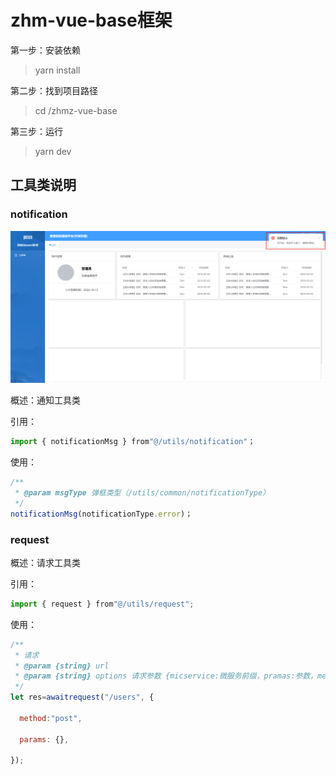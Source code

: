 # zhm-vue-base框架

第一步：安装依赖

> yarn install

第二步：找到项目路径

> cd /zhmz-vue-base

第三步：运行

> yarn dev

## 工具类说明

### notification

![1666080859614](image/README/1666080859614.png)

概述：通知工具类

引用：

```javascript
import { notificationMsg } from"@/utils/notification"；
```

使用：

```javascript
/**
 * @param msgType 弹框类型（/utils/common/notificationType）
 */
notificationMsg(notificationType.error)；
```

### request

概述：请求工具类

引用：

```javascript
import { request } from"@/utils/request";
```

使用：

```javascript
/**
 * 请求
 * @param {string} url
 * @param {string} options 请求参数 {micservice:微服务前缀，pramas:参数，method:请求方法（post,get）}
 */
let res=awaitrequest("/users", {

  method:"post",

  params: {},

});
```
